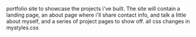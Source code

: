  portfolio site to showcase the projects i've built. The site will contain a landing page, an about page where i'll share contact info, and talk a little about myself, and a series of project pages to show off.
 all css changes in mystyles.css